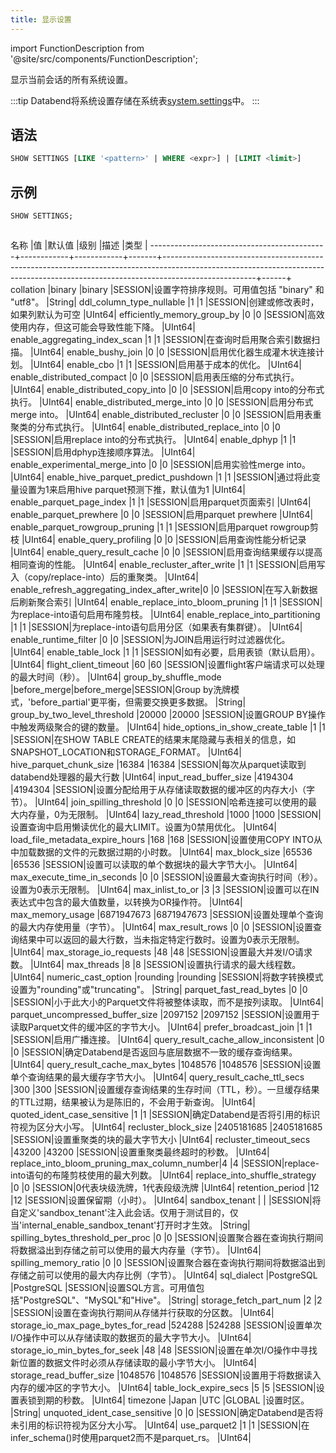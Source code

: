 ```yaml
---
title: 显示设置
---
```

import FunctionDescription from '@site/src/components/FunctionDescription';

<FunctionDescription description="引入或更新版本：v1.2.190"/>

显示当前会话的所有系统设置。

:::tip
Databend将系统设置存储在系统表[system.settings](../../00-sql-reference/20-system-tables/system-settings.md)中。
:::

## 语法

```sql
SHOW SETTINGS [LIKE '<pattern>' | WHERE <expr>] | [LIMIT <limit>]
```

## 示例

```sql
SHOW SETTINGS;



```
名称                                        |值           |默认值       |级别    |描述                                                                                                                                                                              |类型    |
--------------------------------------------+------------+------------+-------+-----------------------------------------------------------------------------------------------------------------------------------------------------------------------------------+------+
collation                                   |binary      |binary      |SESSION|设置字符排序规则。可用值包括 "binary" 和 "utf8"。                                                                                                                                   |String|
ddl_column_type_nullable                    |1           |1           |SESSION|创建或修改表时，如果列默认为可空                                                                                                                                                     |UInt64|
efficiently_memory_group_by                 |0           |0           |SESSION|高效使用内存，但这可能会导致性能下降。                                                                                                                                               |UInt64|
enable_aggregating_index_scan               |1           |1           |SESSION|在查询时启用聚合索引数据扫描。                                                                                                                                                       |UInt64|
enable_bushy_join                           |0           |0           |SESSION|启用优化器生成灌木状连接计划。                                                                                                                                                       |UInt64|
enable_cbo                                  |1           |1           |SESSION|启用基于成本的优化。                                                                                                                                                                 |UInt64|
enable_distributed_compact                  |0           |0           |SESSION|启用表压缩的分布式执行。                                                                                                                                                             |UInt64|
enable_distributed_copy_into                |0           |0           |SESSION|启用copy into的分布式执行。                                                                                                                                                          |UInt64|
enable_distributed_merge_into               |0           |0           |SESSION|启用分布式merge into。                                                                                                                                                               |UInt64|
enable_distributed_recluster                |0           |0           |SESSION|启用表重聚类的分布式执行。                                                                                                                                                           |UInt64|
enable_distributed_replace_into             |0           |0           |SESSION|启用replace into的分布式执行。                                                                                                                                                        |UInt64|
enable_dphyp                                |1           |1           |SESSION|启用dphyp连接顺序算法。                                                                                                                                                             |UInt64|
enable_experimental_merge_into              |0           |0           |SESSION|启用实验性merge into。                                                                                                                                                              |UInt64|
enable_hive_parquet_predict_pushdown        |1           |1           |SESSION|通过将此变量设置为1来启用hive parquet预测下推，默认值为1                                                                                                                               |UInt64|
enable_parquet_page_index                   |1           |1           |SESSION|启用parquet页面索引                                                                                                                                                                  |UInt64|
enable_parquet_prewhere                     |0           |0           |SESSION|启用parquet prewhere                                                                                                                                                                |UInt64|
enable_parquet_rowgroup_pruning             |1           |1           |SESSION|启用parquet rowgroup剪枝                                                                                                                                                            |UInt64|
enable_query_profiling                      |0           |0           |SESSION|启用查询性能分析记录                                                                                                                                                                 |UInt64|
enable_query_result_cache                   |0           |0           |SESSION|启用查询结果缓存以提高相同查询的性能。                                                                                                                                                 |UInt64|
enable_recluster_after_write                |1           |1           |SESSION|启用写入（copy/replace-into）后的重聚类。                                                                                                                                             |UInt64|
enable_refresh_aggregating_index_after_write|0           |0           |SESSION|在写入新数据后刷新聚合索引                                                                                                                                                           |UInt64|
enable_replace_into_bloom_pruning           |1           |1           |SESSION|为replace-into语句启用布隆剪枝。                                                                                                                                                     |UInt64|
enable_replace_into_partitioning            |1           |1           |SESSION|为replace-into语句启用分区（如果表有集群键）。                                                                                                                                         |UInt64|
enable_runtime_filter                       |0           |0           |SESSION|为JOIN启用运行时过滤器优化。                                                                                                                                                         |UInt64|
enable_table_lock                           |1           |1           |SESSION|如有必要，启用表锁（默认启用）。                                                                                                                                                     |UInt64|
flight_client_timeout                       |60          |60          |SESSION|设置flight客户端请求可以处理的最大时间（秒）。                                                                                                                                       |UInt64|
group_by_shuffle_mode                       |before_merge|before_merge|SESSION|Group by洗牌模式，'before_partial'更平衡，但需要交换更多数据。                                                                                                                      |String|
group_by_two_level_threshold                |20000       |20000       |SESSION|设置GROUP BY操作中触发两级聚合的键的数量。                                                                                                                                           |UInt64|
hide_options_in_show_create_table           |1           |1           |SESSION|在SHOW TABLE CREATE的结果末尾隐藏与表相关的信息，如SNAPSHOT_LOCATION和STORAGE_FORMAT。                                                                                               |UInt64|
hive_parquet_chunk_size                     |16384       |16384       |SESSION|每次从parquet读取到databend处理器的最大行数                                                                                                                                           |UInt64|
input_read_buffer_size                      |4194304     |4194304     |SESSION|设置分配给用于从存储读取数据的缓冲区的内存大小（字节）。                                                                                                                               |UInt64|
join_spilling_threshold                     |0           |0           |SESSION|哈希连接可以使用的最大内存量，0为无限制。                                                                                                                                             |UInt64|
lazy_read_threshold                         |1000        |1000        |SESSION|设置查询中启用懒读优化的最大LIMIT。设置为0禁用优化。                                                                                                                                  |UInt64|
load_file_metadata_expire_hours             |168         |168         |SESSION|设置使用COPY INTO从中加载数据的文件的元数据过期的小时数。                                                                                                                             |UInt64|
max_block_size                              |65536       |65536       |SESSION|设置可以读取的单个数据块的最大字节大小。                                                                                                                                             |UInt64|
max_execute_time_in_seconds                 |0           |0           |SESSION|设置最大查询执行时间（秒）。设置为0表示无限制。                                                                                                                                       |UInt64|
max_inlist_to_or                            |3           |3           |SESSION|设置可以在IN表达式中包含的最大值数量，以转换为OR操作符。                                                                                                                               |UInt64|
max_memory_usage                            |6871947673  |6871947673  |SESSION|设置处理单个查询的最大内存使用量（字节）。                                                                                                                                           |UInt64|
max_result_rows                             |0           |0           |SESSION|设置查询结果中可以返回的最大行数，当未指定特定行数时。设置为0表示无限制。                                                                                                               |UInt64|
max_storage_io_requests                     |48          |48          |SESSION|设置最大并发I/O请求数。                                                                                                                                                             |UInt64|
max_threads                                 |8           |8           |SESSION|设置执行请求的最大线程数。                                                                                                                                                          |UInt64|
numeric_cast_option                         |rounding    |rounding    |SESSION|将数字转换模式设置为"rounding"或"truncating"。                                                                                                                                       |String|
parquet_fast_read_bytes                     |0           |0           |SESSION|小于此大小的Parquet文件将被整体读取，而不是按列读取。                                                                                                                                  |UInt64|
parquet_uncompressed_buffer_size            |2097152     |2097152     |SESSION|设置用于读取Parquet文件的缓冲区的字节大小。                                                                                                                                           |UInt64|
prefer_broadcast_join                       |1           |1           |SESSION|启用广播连接。                                                                                                                                                                      |UInt64|
query_result_cache_allow_inconsistent       |0           |0           |SESSION|确定Databend是否返回与底层数据不一致的缓存查询结果。                                                                                                                                   |UInt64|
query_result_cache_max_bytes                |1048576     |1048576     |SESSION|设置单个查询结果的最大缓存字节大小。                                                                                                                                                 |UInt64|
query_result_cache_ttl_secs                 |300         |300         |SESSION|设置缓存查询结果的生存时间（TTL，秒）。一旦缓存结果的TTL过期，结果被认为是陈旧的，不会用于新查询。                                                                                 |UInt64|
quoted_ident_case_sensitive                 |1           |1           |SESSION|确定Databend是否将引用的标识符视为区分大小写。                                                                                                                                       |UInt64|
recluster_block_size                        |2405181685  |2405181685  |SESSION|设置重聚类的块的最大字节大小                                                                                                                                                         |UInt64|
recluster_timeout_secs                      |43200       |43200       |SESSION|设置重聚类最终超时的秒数。                                                                                                                                                           |UInt64|
replace_into_bloom_pruning_max_column_number|4           |4           |SESSION|replace-into语句的布隆剪枝使用的最大列数。                                                                                                                                           |UInt64|
replace_into_shuffle_strategy               |0           |0           |SESSION|0代表块级洗牌，1代表段级洗牌                                                                                                                                                         |UInt64|
retention_period                            |12          |12          |SESSION|设置保留期（小时）。                                                                                                                                                                |UInt64|
sandbox_tenant                              |            |            |SESSION|将自定义'sandbox_tenant'注入此会话。仅用于测试目的，仅当'internal_enable_sandbox_tenant'打开时才生效。                                                                              |String|
spilling_bytes_threshold_per_proc           |0           |0           |SESSION|设置聚合器在查询执行期间将数据溢出到存储之前可以使用的最大内存量（字节）。                                                                                                            |UInt64|
spilling_memory_ratio                       |0           |0           |SESSION|设置聚合器在查询执行期间将数据溢出到存储之前可以使用的最大内存比例（字节）。                                                                                                          |UInt64|
sql_dialect                                 |PostgreSQL  |PostgreSQL  |SESSION|设置SQL方言。可用值包括"PostgreSQL"、"MySQL"和"Hive"。                                                                                                                                |String|
storage_fetch_part_num                      |2           |2           |SESSION|设置在查询执行期间从存储并行获取的分区数。                                                                                                                                           |UInt64|
storage_io_max_page_bytes_for_read          |524288      |524288      |SESSION|设置单次I/O操作中可以从存储读取的数据页的最大字节大小。                                                                                                                               |UInt64|
storage_io_min_bytes_for_seek               |48          |48          |SESSION|设置在单次I/O操作中寻找新位置的数据文件时必须从存储读取的最小字节大小。                                                                                                               |UInt64|
storage_read_buffer_size                    |1048576     |1048576     |SESSION|设置用于将数据读入内存的缓冲区的字节大小。                                                                                                                                           |UInt64|
table_lock_expire_secs                      |5           |5           |SESSION|设置表锁到期的秒数。                                                                                                                                                                |UInt64|
timezone                                    |Japan       |UTC         |GLOBAL |设置时区。                                                                                                                                                                          |String|
unquoted_ident_case_sensitive               |0           |0           |SESSION|确定Databend是否将未引用的标识符视为区分大小写。                                                                                                                                     |UInt64|
use_parquet2                                |1           |1           |SESSION|在infer_schema()时使用parquet2而不是parquet_rs。                                                                                                                                     |UInt64|
```